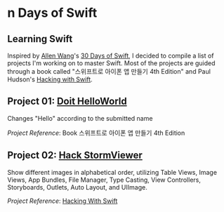 # n Days of Swift

## Learning Swift 
Inspired by [Allen Wang](https://github.com/allenwong)'s [30 Days of Swift](https://github.com/allenwong/30DaysofSwift/blob/master/README.md), I decided to compile a list of projects I'm working on to master Swift. Most of the projects are guided through a book called "스위프트로 아이폰 앱 만들기 4th Edition" and Paul Hudson's [Hacking with Swift](https://www.hackingwithswift.com/). 

## Project 01: [Doit HelloWorld](https://github.com/danakim21/nDaysOfSwift/tree/master/Project%2001%20-%20Doit%20HelloWorld)

Changes "Hello" according to the submitted name 

*Project Reference*: Book 스위프트로 아이폰 앱 만들기 4th Edition

## Project 02: [Hack StormViewer](https://github.com/danakim21/nDaysOfSwift/tree/master/Project%2002%20-%20Hack%20StormViewer)

Show different images in alphabetical order, utilizing Table Views, Image Views, App Bundles, File Manager, Type Casting, View Controllers, Storyboards, Outlets, Auto Layout, and UIImage. 

*Project Reference*: [Hacking With Swift](https://www.hackingwithswift.com/)